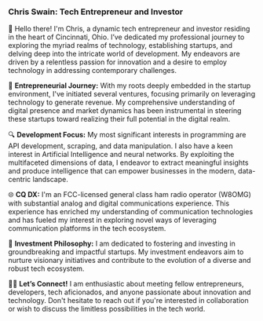 
### Chris Swain: Tech Entrepreneur and Investor

👋 Hello there! I'm Chris, a dynamic tech entrepreneur and investor residing in the heart of Cincinnati, Ohio. I’ve dedicated my professional journey to exploring the myriad realms of technology, establishing startups, and delving deep into the intricate world of development. My endeavors are driven by a relentless passion for innovation and a desire to employ technology in addressing contemporary challenges.

🚀 **Entrepreneurial Journey:**
With my roots deeply embedded in the startup environment, I've initiated several ventures, focusing primarily on leveraging technology to generate revenue. My comprehensive understanding of digital presence and market dynamics has been instrumental in steering these startups toward realizing their full potential in the digital realm.

🔍 **Development Focus:**
My most significant interests in programming are API development, scraping, and data manipulation. I also have a keen interest in Artificial Intelligence and neural networks. By exploiting the multifaceted dimensions of data, I endeavor to extract meaningful insights and produce intelligence that can empower businesses in the modern, data-centric landscape.

🌐 **CQ DX:**
I'm an FCC-licensed general class ham radio operator (W8OMG) with substantial analog and digital communications experience. This experience has enriched my understanding of communication technologies and has fueled my interest in exploring novel ways of leveraging communication platforms in the tech ecosystem.

🌟 **Investment Philosophy:**
I am dedicated to fostering and investing in groundbreaking and impactful startups. My investment endeavors aim to nurture visionary initiatives and contribute to the evolution of a diverse and robust tech ecosystem.

👨‍💻 **Let’s Connect!**
I am enthusiastic about meeting fellow entrepreneurs, developers, tech aficionados, and anyone passionate about innovation and technology. Don't hesitate to reach out if you're interested in collaboration or wish to discuss the limitless possibilities in the tech world. 


